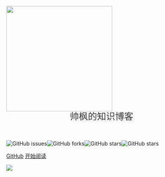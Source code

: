 <br>

<img width="280px" src="https://gitee.com/kuangtf/blogImage/raw/master/img/logo.png">

<div style = "font-weight: 100; font-size: 1.5rem; 
    color: rgb(60, 60, 60); text-align: center;
    text-shadow: 0.3rem 0.3rem 0.4rem rgba(0,0,0,.15);
    line-height: 1.2;">
    帅枫的知识博客
</div>


<br>
<br>

![GitHub issues](https://img.shields.io/github/issues/kuangtf/Blogs)![GitHub forks](https://img.shields.io/github/forks/kuangtf/Blogs)![GitHub stars](https://img.shields.io/github/stars/kuangtf/Blogs)![GitHub stars](https://img.shields.io/github/license/kuangtf/Blogs)

[GitHub](https://github.com/kuangtf/Blogs#readme)
[开始阅读](README.md)

<!-- background image -->

![](https://gitee.com/kuangtf/blogImage/raw/master/img/bg.svg)

